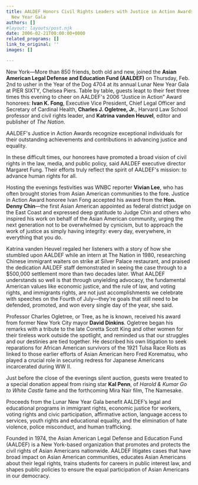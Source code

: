 ```yaml
---
title: AALDEF Honors Civil Rights Leaders with Justice in Action Awards at 2006 Lunar
  New Year Gala
authors: []
#layout: layouts/post.njk
date: 2006-02-21T00:00:00+0000
related_programs: []
link_to_original: ''
images: []

---
```

New York—More than 850 friends, both old and new, joined the **Asian American Legal Defense and Education Fund (AALDEF)** on Thursday, Feb. 2nd to usher in the Year of the Dog 4704 at its annual Lunar New Year Gala at PIER SIXTY, Chelsea Piers. Table by table, guests leapt to their feet three times this evening to cheer on AALDEF's 2006 “Justice in Action” Award honorees: **Ivan K. Fong**, Executive Vice President, Chief Legal Officer and Secretary of Cardinal Health, **Charles J. Ogletree, Jr.**, Harvard Law School professor and civil rights leader, and **Katrina vanden Heuvel**, editor and publisher of _The Nation_.

AALDEF's Justice in Action Awards recognize exceptional individuals for their outstanding achievements and contributions in advancing justice and equality.

In these difficult times, our honorees have promoted a broad vision of civil rights in the law, media, and public policy, said AALDEF executive director Margaret Fung. Their efforts truly reflect the spirit of AALDEF's mission: to advance human rights for all.

Hosting the evenings festivities was WNBC reporter **Vivian Lee**, who has often brought stories from Asian American communities to the fore. Justice in Action Award honoree Ivan Fong accepted his award from the **Hon. Denny Chin**—the first Asian American appointed as federal district judge on the East Coast and expressed deep gratitude to Judge Chin and others who inspired his work on behalf of the Asian American community, urging the next generation not to be overwhelmed by cynicism, but to approach the work of justice as simply having integrity: every day, everywhere, in everything that you do.

Katrina vanden Heuvel regaled her listeners with a story of how she stumbled upon AALDEF while an intern at The Nation in 1980, researching Chinese immigrant waiters on strike at Silver Palace restaurant, and praised the dedication AALDEF staff demonstrated in seeing the case through to a $500,000 settlement more than two decades later. What AALDEF understands so well is that through unyielding advocacy, the fundamental American values like economic justice, and the rule of law, and voting rights, and immigrants rights, are not just accomplishments we celebrate with speeches on the Fourth of July—they're goals that still need to be defended, promoted, and won every single day of the year, she said.

Professor Charles Ogletree, or Tree, as he is known, received his award from former New York City mayor **David Dinkins**. Ogletree began his remarks with a tribute to the late Coretta Scott King and other women for their tireless work outside the spotlight, and reminded us that our struggles and our destinies are tied together. He described his own litigation to seek reparations for African American survivors of the 1921 Tulsa Race Riots as linked to those earlier efforts of Asian American hero Fred Korematsu, who played a crucial role in securing redress for Japanese Americans incarcerated during WW II.

Just before the close of the evenings silent auction, guests were treated to a special donation appeal from rising star **Kal Penn**, of _Harold & Kumar Go to White Castle_ fame and the forthcoming Mira Nair film, The Namesake.

Proceeds from the Lunar New Year Gala benefit AALDEF’s legal and educational programs in immigrant rights, economic justice for workers, voting rights and civic participation, affirmative action, language access to services, youth rights and educational equality, and the elimination of hate violence, police misconduct, and human trafficking.

Founded in 1974, the Asian American Legal Defense and Education Fund (AALDEF) is a New York-based organization that promotes and protects the civil rights of Asian Americans nationwide. AALDEF litigates cases that have broad impact on Asian American communities, educates Asian Americans about their legal rights, trains students for careers in public interest law, and shapes public policies to ensure the equal participation of Asian Americans in our democracy.